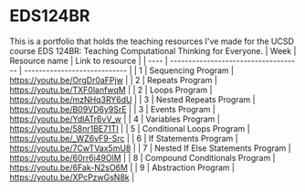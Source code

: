 # EDS124BR
This is a portfolio that holds the teaching resources I've made for the UCSD course EDS 124BR: Teaching Computational Thinking for Everyone.
| Week |            Resource name             |       Link to resource       |
| ---- | ------------------------------------ | ---------------------------- |
| 1    | Sequencing Program                   | https://youtu.be/OrgDr0aFPjw |
| 2    | Repeats Program                      | https://youtu.be/TXF0lanfwqM |
| 2    | Loops Program                        | https://youtu.be/mzNHq3RY6dU |
| 3    | Nested Repeats Program               | https://youtu.be/B09VD6y9SrE |
| 3    | Events Program                       | https://youtu.be/YdlATr6vV_w |
| 4    | Variables Program                    | https://youtu.be/58nr1BE71TI |
| 5    | Conditional Loops Program            | https://youtu.be/_WZ6vF9-Src |
| 6    | If Statements Program                | https://youtu.be/7CwTVax5mU8 |
| 7    | Nested If Else Statements Program    | https://youtu.be/60rr6j49OlM |
| 8    | Compound Conditionals Program        | https://youtu.be/6Fak-N2sO6M |
| 9    | Abstraction Program                  | https://youtu.be/XPcPzwGsN8k |
